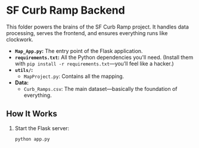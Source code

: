 # SF Curb Ramp Backend

This folder powers the brains of the SF Curb Ramp project. It handles data processing, serves the frontend, and ensures everything runs like clockwork.

- **`Map_App.py`:** The entry point of the Flask application.
- **`requirements.txt`:** All the Python dependencies you'll need. (Install them with `pip install -r requirements.txt`—you’ll feel like a hacker.)
- **`utils/`:** 
  - `MapProject.py`: Contains all the mapping.
- **Data:**
  - `Curb_Ramps.csv`: The main dataset—basically the foundation of everything.


## How It Works
1. Start the Flask server:
   ```bash
   python app.py
